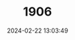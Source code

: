 ---
title: "1906"
category: "Apodemus pallipes"
draft: false
date: 2024-02-22 13:03:49
languages:
  English: ["Ward's Field Mouse", "Himalayan Field Mouse"]
  German: ["Ward-Waldmaus"]
---